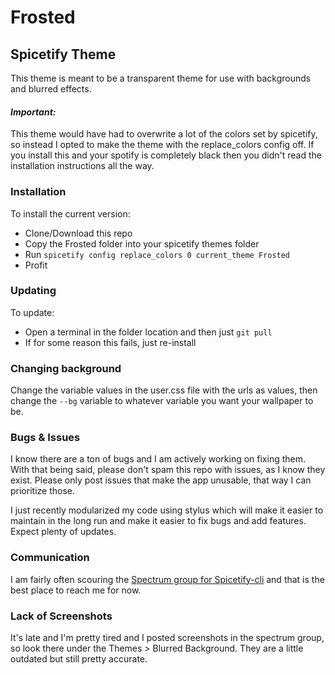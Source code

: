 # Frosted

## Spicetify Theme

This theme is meant to be a transparent theme for use with backgrounds and blurred effects.

#### *Important:*

This theme would have had to overwrite a lot of the colors set by spicetify, so instead I opted to make the theme with the replace_colors config off. If you install this and your spotify is completely black then you didn't read the installation instructions all the way.

### Installation

To install the current version:

* Clone/Download this repo
* Copy the Frosted folder into your spicetify themes folder
* Run `spicetify config replace_colors 0 current_theme Frosted`
* Profit

### Updating

To update:

* Open a terminal in the folder location and then just `git pull`
* If for some reason this fails, just re-install

### Changing background
Change the variable values in the user.css file with the urls as values, then change the `--bg` variable to whatever variable you want your wallpaper to be.
### Bugs & Issues

I know there are a ton of bugs and I am actively working on fixing them. With that being said, please don't spam this repo with issues, as I know they exist. Please only post issues that make the app unusable, that way I can prioritize those.

I just recently modularized my code using stylus which will make it easier to maintain in the long run and make it easier to fix bugs and add features. Expect plenty of updates.

### Communication

I am fairly often scouring the [Spectrum group for Spicetify-cli](https://spectrum.chat/spicetify?tab=posts) and that is the best place to reach me for now.

### Lack of Screenshots

It's late and I'm pretty tired and I posted screenshots in the spectrum group, so look there under the Themes > Blurred Background. They are a little outdated but still pretty accurate.
